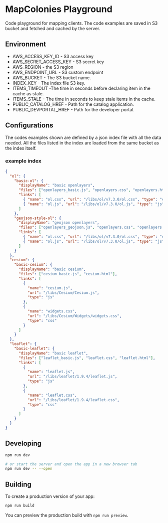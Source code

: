 # MapColonies Playground
Code playground for mapping clients.
The code examples are saved in S3 bucket and fetched and cached by the server.

## Environment

- AWS_ACCESS_KEY_ID - S3 access key
- AWS_SECRET_ACCESS_KEY - S3 secret key
- AWS_REGION - the S3 region
- AWS_ENDPOINT_URL - S3 custom endpoint
- AWS_BUCKET - The S3 bucket name.
- INDEX_KEY - The index file S3 key.
- ITEMS_TIMEOUT -The time in seconds before declaring item in the cache as stale.
- ITEMS_STALE - The time in seconds to keep stale items in the cache.
- PUBLIC_CATALOG_HREF - Path for the catalog application.
- PUBLIC_DEVPORTAL_HREF - Path for the developer portal.

## Configurations

The codes examples shown are defined by a json index file with all the data needed. All the files listed in the index are loaded from the same bucket as the index itself.

### example index
```json
{
  "ol": {
    "basic-ol": {
      "displayName": "basic openlayers",
      "files": ["openlayers_basic.js", "openlayers.css", "openlayers.html"],
      "links": [
        { "name": "ol.css", "url": "/libs/ol/v7.3.0/ol.css", "type": "css" },
        { "name": "ol.js", "url": "/libs/ol/v7.3.0/ol.js", "type": "js" }
      ]
    },
    "geojson-style-ol": {
      "displayName": "geojson openlayers",
      "files": ["openlayers_geojson.js", "openlayers.css", "openlayers.html"],
      "links": [
        { "name": "ol.css", "url": "/libs/ol/v7.3.0/ol.css", "type": "css" },
        { "name": "ol.js", "url": "/libs/ol/v7.3.0/ol.js", "type": "js" }
      ]
    }
  },
  "cesium": {
    "basic-cesium": {
      "displayName": "basic cesium",
      "files": ["cesium_basic.js", "cesium.html"],
      "links": [
        {
          "name": "cesium.js",
          "url": "/libs/Cesium/Cesium.js",
          "type": "js"
        },
        {
          "name": "widgets.css",
          "url": "/libs/Cesium/Widgets/widgets.css",
          "type": "css"
        }
      ]
    }
  },
  "leaflet": {
    "basic-leaflet": {
      "displayName": "basic leaflet",
      "files": ["leaflet_basic.js", "leaflet.css", "leaflet.html"],
      "links": [
        {
          "name": "leaflet.js",
          "url": "/libs/leaflet/1.9.4/leaflet.js",
          "type": "js"
        },
        {
          "name": "leaflet.css",
          "url": "/libs/leaflet/1.9.4/leaflet.css",
          "type": "css"
        }
      ]
    }
  }
}
```

## Developing

```bash
npm run dev

# or start the server and open the app in a new browser tab
npm run dev -- --open
```

## Building

To create a production version of your app:

```bash
npm run build
```

You can preview the production build with `npm run preview`.
